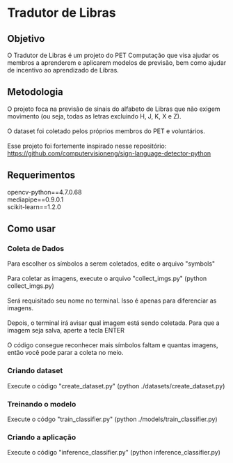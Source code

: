 # Tradutor de Libras

## Objetivo
O Tradutor de Libras é um projeto do PET Computação que visa ajudar os membros a aprenderem e aplicarem modelos de previsão, bem como ajudar de incentivo ao aprendizado de Libras.

## Metodologia
O projeto foca na previsão de sinais do alfabeto de Libras que não exigem movimento (ou seja, todas as letras excluindo H, J, K, X e Z). <br><br>
O dataset foi coletado pelos próprios membros do PET e voluntários. <br><br>
Esse projeto foi fortemente inspirado nesse repositório: https://github.com/computervisioneng/sign-language-detector-python

## Requerimentos
opencv-python==4.7.0.68 <br>
mediapipe==0.9.0.1 <br>
scikit-learn==1.2.0 <br>

## Como usar
### Coleta de Dados
Para escolher os símbolos a serem coletados, edite o arquivo "symbols" <br><br>
Para coletar as imagens, execute o arquivo "collect_imgs.py" (python collect_imgs.py) <br><br>
Será requisitado seu nome no terminal. Isso é apenas para diferenciar as imagens. <br><br>
Depois, o terminal irá avisar qual imagem está sendo coletada. Para que a imagem seja salva, aperte a tecla ENTER <br><br>
O código consegue reconhecer mais símbolos faltam e quantas imagens, então você pode parar a coleta no meio.

### Criando dataset
Execute o código "create_dataset.py" (python ./datasets/create_dataset.py)

### Treinando o modelo
Execute o códgo "train_classifier.py" (python ./models/train_classifier.py)

### Criando a aplicação
Execute o código "inference_classifier.py" (python inference_classifier.py)

